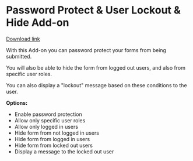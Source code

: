 # Password Protect & User Lockout & Hide Add-on

[Download link](https://codecanyon.net/item/super-forms-password-protect-user-lockout-hide-addon/19604086)

With this Add-on you can password protect your forms from being submitted.

You will also be able to hide the form from logged out users, and also from specific user roles.

You can also display a "lockout" message based on these conditions to the user.

**Options:**

* Enable password protection
* Allow only specific user roles
* Allow only logged in users
* Hide form from not logged in users
* Hide form from logged in users
* Hide form from locked out users
* Display a message to the locked out user
